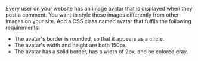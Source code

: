 Every user on your website has an image avatar that is displayed when they post a comment. You want to style these images differently from other images on your site. Add a CSS class named avatar that fulfils the following requirements:

- The avatar's border is rounded, so that it appears as a circle.
- The avatar's width and height are both 150px.
- The avatar has a solid border, has a width of 2px, and be colored gray.

